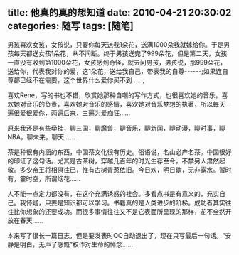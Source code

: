 title: 他真的真的想知道
date: 2010-04-21 20:30:02
categories: 随写
tags: [随笔]
---

男孩喜欢女孩，女孩说，只要你每天送我1朵花，送满1000朵我就嫁给你。于是男孩每天都送女孩1朵花，从不间断。终于男孩送完了999朵花，但是第二天，女孩一直没有收到第1000朵花，女孩感到奇怪，就去问男孩，男孩说，那999朵花，送给你，代表我对你的爱，这1朵花，送给我自己，带表我的自尊------;如果连自尊都已经不在需要，这个世界什么爱你买不到……;

喜欢Rene，写的书也不错，欣赏她那种自嘲的写作方式，也很喜欢她的音乐，喜欢她对音乐的负责，喜欢她对音乐的感情，喜欢她对音乐梦想的执著，所以每天一遍很爱很爱你，两遍后来，三遍为爱痴狂……

原来我还是有些牵挂，聊三国，聊魔兽，聊音乐，聊新闻，聊动漫，聊时事，聊NBA，聊未来，聊天……

茶是种很有内涵的东西，中国茶文化很有历史。俗语说，名山必产名茶。中国很好的印证了这句话。尤其是古茶树，穿越几百年的时光生存至今，不禁另人肃然起敬。多少帝王将相俱往已，惟有古树青葱依旧。今日欢，明日歇，无非露水。暂时有，霎时空，所谓烟花……

人不能一点定力都没有，在这个充满诱惑的社会。多看点书是有意义的，充实自己。我怀疑，只要是知识都可以学习。书籍真的是人类进步的阶梯。成功者其实往往比你想象的还要成功。而很多事情往往又不是它表面所呈现的那样，花不全然开放在春天……

本来写了很长一篇日志，但是要发表时QQ自动退出了，现在只写最后一句话。“安静是明白，无声了感慨”权作对生命的悼念……